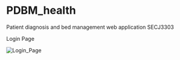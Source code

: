 # PDBM_health
Patient diagnosis and bed management web application SECJ3303




Login Page

![Login_Page](https://user-images.githubusercontent.com/26600954/140505894-f3b9f1e2-25bb-4d8d-a9fa-08d63fca8b98.jpg)
